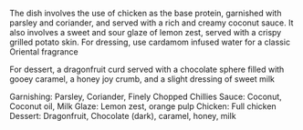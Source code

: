 
 The dish involves the use of chicken as the base protein, garnished with parsley and coriander, and served with a rich and creamy coconut sauce. It also involves a sweet and sour glaze of lemon zest, served with a crispy grilled potato skin. For dressing, use cardamom infused water for a classic Oriental fragrance  

 For dessert, a dragonfruit curd served with a chocolate sphere filled with gooey caramel, a honey joy crumb, and a slight dressing of sweet milk

Garnishing: Parsley, Coriander, Finely Chopped Chillies
Sauce: Coconut, Coconut oil, Milk
Glaze: Lemon zest, orange pulp
Chicken: Full chicken
Dessert: Dragonfruit, Chocolate (dark), caramel, honey, milk